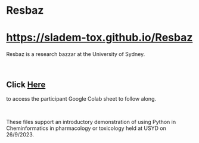 # Resbaz


<p> <H1><a href="https://sladem-tox.github.io/Resbaz"> https://sladem-tox.github.io/Resbaz </a> </H1></p>


Resbaz is a research bazzar at the University of Sydney.

<p>&nbsp</p>


<H2> Click <a href="https://colab.research.google.com/drive/1F2yiEjv9hYq6AKZpblMjlBGc3BtJeJh3?usp=sharing"> Here </a> </H2> to access the participant Google Colab sheet to follow along.
<p>&nbsp</p>

These files support an introductory demonstration of using Python in Cheminformatics in pharmacology or toxicology held at USYD on 26/9/2023.


